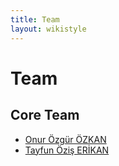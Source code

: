 ```yaml
---
title: Team
layout: wikistyle
---
```


# Team

## Core Team

* [Onur Özgür ÖZKAN](http://www.onurozgurozkan.com)
* [Tayfun Öziş ERİKAN](http://www.tayfunoziserikan.com)